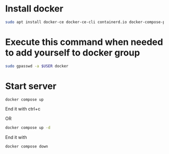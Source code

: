 # Install docker
```bash
sudo apt install docker-ce docker-ce-cli containerd.io docker-compose-plugin
```

# Execute this command when needed to add yourself to docker group
```bash
sudo gpasswd -a $USER docker
```

# Start server
```bash
docker compose up
```
End it with ctrl+c

OR

```bash
docker compose up -d
```
End it with
```bash
docker compose down
```